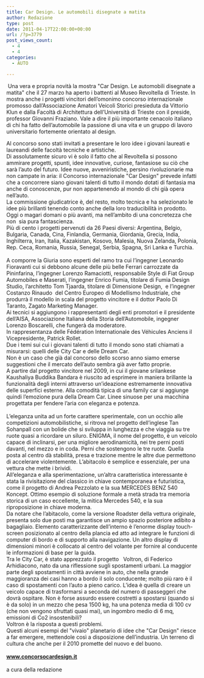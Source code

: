 ```yaml
---
title: Car Design. Le automobili disegnate a matita
author: Redazione
type: post
date: 2011-04-17T22:00:00+00:00
url: /?p=3779
post_views_count:
  - 4
  - 4
categories:
  - AUTO

---
```

&nbsp;Una vera e propria novit&agrave; la mostra "Car Design. Le automobili disegnate a matita" che il 27 marzo ha aperto i battenti al Museo Revoltella di Trieste. In mostra anche i progetti vincitori dell&#8217;omonimo concorso internazionale promosso dall&#8217;Associazione Amatori Veicoli Storici presieduta da Vittorio Klun e dalla Facolt&agrave; di Architettura dell&#8217;Universit&agrave; di Trieste con il preside, professor Giovanni Fraziano. Vale a dire il pi&ugrave; importante cenacolo italiano di chi ha fatto dell&#8217;automobile la passione di una vita e un gruppo di lavoro universitario fortemente orientato al design.

<div>
  Al concorso sono stati invitati a presentare le loro idee i giovani laureati e laureandi delle facolt&agrave; tecniche e artistiche.
</div>

<div>
  Di assolutamente sicuro vi &egrave; solo il fatto che al Revoltella si possono ammirare progetti, spunti, idee innovative, curiose, fantasiose su ci&ograve; che sar&agrave; l&#8217;auto del futuro. Idee nuove, avveniristiche, persino rivoluzionarie ma non campate in aria: il Concorso internazionale "Car Design" prevede infatti che a concorrere siano giovani talenti di tutto il mondo dotati di fantasia ma anche di conoscenze, pur non appartenendo al mondo di chi gi&agrave; opera nell&#8217;auto.
</div>

<div>
  La commissione giudicatrice &egrave;, del resto, molto tecnica e ha selezionato le idee pi&ugrave; brillanti tenendo conto anche della loro traducibilit&agrave; in prodotto. Oggi o magari domani o pi&ugrave; avanti, ma nell&#8217;ambito di una concretezza che non &nbsp;sia pura fantascienza.
</div>

<div>
  Pi&ugrave; di cento i progetti pervenuti da 26 Paesi diversi: Argentina, Belgio, Bulgaria, Canada, Cina, Finlandia, Germania, Giordania, Grecia, India, Inghilterra, Iran, Italia, Kazakistan, Kosovo, Malesia, Nuova Zelanda, Polonia, Rep. Ceca, Romania, Russia, Senegal, Serbia, Spagna, Sri Lanka e Turchia.
</div>

<div>
  &nbsp;
</div>

<div>
  A comporre la Giuria sono esperti del ramo tra cui l&#8217;ingegner Leonardo Fioravanti cui si debbono alcune delle pi&ugrave; belle Ferrari carrozzate da Pininfarina, l&#8217;ingegner Lorenzo Ramaciotti, responsabile Style di Fiat Group Automobiles e Maserati, l&#8217;ingegner Enrico Fumia, titolare di Fumia Design Studio, l&#8217;architetto Tom Tjaarda, titolare di Dimensione Design, &nbsp;e l&#8217;ingegner Costanzo Rinaudo &nbsp;del Centro Europeo di Modellismo Industriale, che produrr&agrave; il modello in scala del progetto vincitore e il dottor Paolo Di Taranto, Zagato Marketing Manager.
</div>

<div>
  Ai tecnici si aggiungono i rappresentanti degli enti promotori e il presidente dell&#8217;AISA, Associazione Italiana della Storia dell&#8217;Automobile, ingegner Lorenzo Boscarelli, che funger&agrave; da moderatore.
</div>

<div>
  In rappresentanza delle F&eacute;d&eacute;ration Internationale des V&eacute;hicules Anciens il Vicepresidente, Patrick Rollet.
</div>

<div>
  Due i temi sui cui i giovani talenti di tutto il mondo sono stati chiamati a misurarsi: quelli delle City Car e delle Dream Car.
</div>

<div>
  Non &egrave; un caso che gi&agrave; dal concorso dello scorso anno siamo emerse suggestioni che il mercato dell&#8217;auto sembra gi&agrave; aver fatto proprie.
</div>

<div>
  A partire dal progetto vincitore nel 2009, in cui il giovane srilankese Kaushaliya Buddika Bandara &egrave; riuscito ad esprimere in maniera brillante la funzionalit&agrave; degli interni attraverso un&#8217;ideazione estremamente innovativa delle superfici esterne. Alla comodit&agrave; tipica di una family car si aggiunge quindi l&#8217;emozione pura della Dream Car. Linee sinuose per una macchina progettata per fendere l&#8217;aria con eleganza e potenza.
</div>

<div>
  &nbsp;
</div>

<div>
  L&#8217;eleganza unita ad un forte carattere sperimentale, con un occhio alle competizioni automobilistiche, si ritrova nel progetto dell&#8217;inglese Tan Sohanpall con un bolide che si sviluppa in lunghezza e che viaggia su tre ruote quasi a ricordare un siluro. ENIGMA, il nome del progetto, &egrave; un veicolo capace di inclinarsi, per una migliore aerodinamicit&agrave;, nei tre perni posti davanti, nel mezzo e in coda. Perni che sostengono le tre ruote. Quella posta al centro d&agrave; stabilit&agrave;, presa e trazione mentre le altre due permettono di accelerare violentemente. L&#8217;abitacolo &egrave; semplice e essenziale, per una vettura che mette i brividi.
</div>

<div>
  All&#8217;eleganza e alla sperimentazione, un&#8217;altra caratteristica interessante &egrave; stata la rivisitazione del classico in chiave contemporanea e futuristica, come il progetto di Andrea Pezzolato e la sua MERCEDES BENZ 540 Koncept. Ottimo esempio di soluzione formale a met&agrave; strada tra memoria storica di un caso eccellente, la mitica Mercedes 540, e la sua riproposizione in chiave moderna.
</div>

<div>
  Da notare che l&#8217;abitacolo, come la versione Roadster della vettura originale, presenta solo due posti ma garantisce un ampio spazio posteriore adibito a bagagliaio. Elemento caratterizzante dell&#8217;interno &egrave; l&#8217;enorme display touch&#45;screen posizionato al centro della plancia ed atto ad integrare le funzioni di computer di bordo e di supporto alla navigazione. Un altro display di dimensioni minori &egrave; collocato al centro del volante per fornire al conducente le informazioni di base per la guida.
</div>

<div>
  Tra le City Car, &egrave; stato apprezzato il progetto &nbsp; Voltron, di Federico Arhidiacono, nato da una riflessione sugli spostamenti urbani. La maggior parte degli spostamenti in citt&agrave; avviene in auto, che nella grande maggioranza dei casi hanno a bordo il solo conducente; molto pi&ugrave; raro &egrave; il caso di spostamenti con l&#8217;auto a pieno carico. L&#8217;idea &egrave; quella di creare un veicolo capace di trasformarsi a seconda del numero di passeggeri che dovr&agrave; ospitare. Non &egrave; forse assurdo essere costretti a spostarsi (quando si &egrave; da solo) in un mezzo che pesa 1500 kg, ha una potenza media di 100 cv (che non vengono sfruttati quasi mai), un ingombro medio di 6 mq, emissioni di Co2 insostenibili?
</div>

<div>
  Voltron &egrave; la risposta a questi problemi.
</div>

<div>
  Questi alcuni esempi del "vivaio" planetario di idee che "Car Design" riesce a far emergere, mettendole cos&igrave; a disposizione dell&#8217;industria. Un terreno di cultura che anche per il 2010 promette del nuovo e del buono.&nbsp;
</div>

<div>
  &nbsp;
</div>

<div>
  <a href="https://www.concorsocar"><strong>www.concorsocardesign.it</strong></a>
</div>

<div>
  &nbsp;
</div>

<div>
  a cura della redazione
</div>